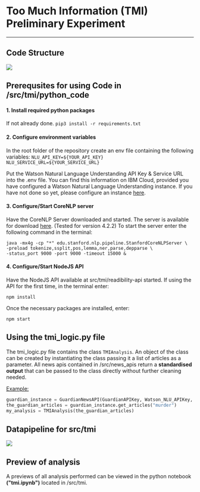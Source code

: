 # Too Much Information (TMI) Preliminary Experiment
---
## Code Structure
<img src="../../images/code_structure.png">

## Prerequsites for using Code in /src/tmi/python_code
#### 1. Install required python packages
If not already done.
`pip3 install -r requirements.txt`

#### 2. Configure environment variables
In the root folder of the repository create an env file containing the following variables:
`NLU_API_KEY=${YOUR_API_KEY}`
`NLU_SERVICE_URL=${YOUR_SERVICE_URL}`

Put the Watson Natural Language Understanding API Key & Service URL into the .env file.
You can find this information on IBM Cloud, provided you have configured a Watson Natural Language Understanding instance. If you have not done so yet, please configure an instance [here](https://cloud.ibm.com/catalog/services/natural-language-understanding).

#### 3. Configure/Start CoreNLP server
Have the CoreNLP Server downloaded and started. The server is available for download [here](https://stanfordnlp.github.io/CoreNLP/history.html). (Tested for version 4.2.2)
To start the server enter the following command in the terminal:

```shell
java -mx4g -cp "*" edu.stanford.nlp.pipeline.StanfordCoreNLPServer \
-preload tokenize,ssplit,pos,lemma,ner,parse,depparse \
-status_port 9000 -port 9000 -timeout 15000 &
```
#### 4. Configure/Start NodeJS API
Have the NodeJS API available at src/tmi/readibility-api started.
If using the API for the first time, in the terminal enter:
```shell
npm install
```
Once the necessary packages are installed, enter:
```shell
npm start
```

## Using the tmi_logic.py file
The tmi_logic.py file contains the class `TMIAnalysis`. An object of the class can be created
by instantiating the class passing it a list of articles as a parameter. 
All news apis contained in /src/news_apis return a <b>standardised output</b> that can be passed 
to the class directly without further cleaning needed.


<u>Example:</u>

```python
guardian_instance = GuardianNewsAPI(GuardianAPIKey, Watson_NLU_APIKey, Watson_NLU_ServiceURL)
the_guardian_articles = guardian_instance.get_articles("murder")
my_analysis = TMIAnalysis(the_guardian_articles)
```

## Datapipeline for src/tmi
<img src="../../images/data_pipeline_tmi.png">

## Preview of analysis
A previews of all analysis performed can be viewed in the python notebook <b>("tmi.ipynb")</b> located in /src/tmi.
